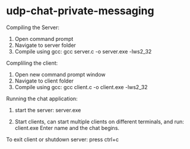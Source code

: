 # udp-chat-private-messaging

Compiling the Server:
1. Open command prompt
2. Navigate to  server folder
3. Compile using gcc: 
gcc server.c -o server.exe -lws2_32

Compliling the client:
1. Open new command prompt window
2. Navigate to client folder
3. Compile using gcc: 
gcc client.c -o client.exe -lws2_32

Running the chat application:
1. start the server: 
server.exe

2. Start clients, can start multiple clients on different terminals,
and run: 
client.exe
Enter name and the chat begins.

To exit client or shutdown server:
press ctrl+c
